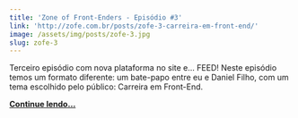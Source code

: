 ```yaml
---
title: 'Zone of Front-Enders - Episódio #3'
link: 'http://zofe.com.br/posts/zofe-3-carreira-em-front-end/'
image: /assets/img/posts/zofe-3.jpg
slug: zofe-3
---
```


<!-- <p><em>Publicado originalmente no Zone Of Front-Enders.</em></p> -->

Terceiro episódio com nova plataforma no site e... FEED! Neste episódio temos um formato diferente: um bate-papo entre eu e Daniel Filho, com um tema escolhido pelo público: Carreira em Front-End.

[**Continue lendo…**](http://zofe.com.br/posts/zofe-3-carreira-em-front-end/)